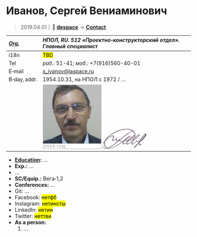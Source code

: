 # Иванов, Сергей Вениаминович
> 2019.04.01 ┊ **🚀 [despace](index.md)** → **[Contact](contact.md)**

|*[Org.](contact.md)*|*НПОЛ, RU. 512 «Проектно‑конструкторский отдел». Главный специалист*|
|:--|:--|
|i18n| <mark>TBD</mark> |
|Tel| *раб.:* 51-41; *моб.:* +7(916)560-40-01 |
|E‑mail| <s_ivanov@laspace.ru> |
|B‑day, addr.| 1954.10.31, на НПОЛ с 1972 / … |
|| [![](f/contact/i/ivanov_006_photo_thumb.jpg)](f/contact/i/ivanov_006_photo.jpg) [![](f/contact/i/ivanov_006_sign_thumb.jpg)](f/contact/i/ivanov_006_sign.png) |

   - **[Education](edu.md):** …
   - **Exp.:** …
   - …
   - **SC/Equip.:** Вега‑1,2
   - **Conferences:** …
   - Git: …
   - Facebook: <mark>нетфб</mark>
   - Instagram: <mark>нетинсты</mark>
   - LinkedIn: <mark>нетин</mark>
   - Twitter: <mark>неттви</mark>
   - **As a person:**
      1. …
